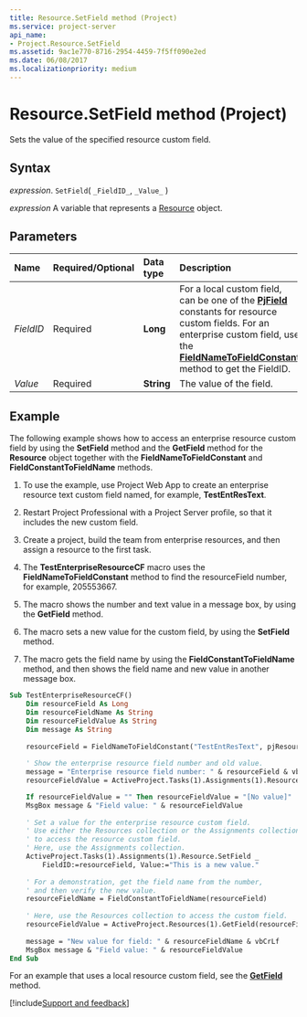 ```yaml
---
title: Resource.SetField method (Project)
ms.service: project-server
api_name:
- Project.Resource.SetField
ms.assetid: 9ac1e770-8716-2954-4459-7f5ff090e2ed
ms.date: 06/08/2017
ms.localizationpriority: medium
---
```



# Resource.SetField method (Project)

Sets the value of the specified resource custom field.


## Syntax

_expression_. `SetField`( `_FieldID_`, `_Value_` )

_expression_ A variable that represents a [Resource](./Project.Resource.md) object.


## Parameters



|Name|Required/Optional|Data type|Description|
|:-----|:-----|:-----|:-----|
| _FieldID_|Required|**Long**|For a local custom field, can be one of the **[PjField](Project.PjField.md)** constants for resource custom fields. For an enterprise custom field, use the **[FieldNameToFieldConstant](Project.Application.FieldNameToFieldConstant.md)** method to get the FieldID.|
| _Value_|Required|**String**|The value of the field.|

## Example

The following example shows how to access an enterprise resource custom field by using the **SetField** method and the **GetField** method for the **Resource** object together with the **FieldNameToFieldConstant** and **FieldConstantToFieldName** methods.


1. To use the example, use Project Web App to create an enterprise resource text custom field named, for example, **TestEntResText**. 
    
2. Restart Project Professional with a Project Server profile, so that it includes the new custom field.
    
3. Create a project, build the team from enterprise resources, and then assign a resource to the first task.
    
4. The **TestEnterpriseResourceCF** macro uses the **FieldNameToFieldConstant** method to find the resourceField number, for example, 205553667.
    
5. The macro shows the number and text value in a message box, by using the **GetField** method.
    
6. The macro sets a new value for the custom field, by using the **SetField** method.
    
7. The macro gets the field name by using the **FieldConstantToFieldName** method, and then shows the field name and new value in another message box.
    





```vb
Sub TestEnterpriseResourceCF() 
    Dim resourceField As Long 
    Dim resourceFieldName As String 
    Dim resourceFieldValue As String 
    Dim message As String 
 
    resourceField = FieldNameToFieldConstant("TestEntResText", pjResource) 
 
    ' Show the enterprise resource field number and old value. 
    message = "Enterprise resource field number: " & resourceField & vbCrLf 
    resourceFieldValue = ActiveProject.Tasks(1).Assignments(1).Resource.GetField(resourceField) 

    If resourceFieldValue = "" Then resourceFieldValue = "[No value]" 
    MsgBox message & "Field value: " & resourceFieldValue 
 
    ' Set a value for the enterprise resource custom field. 
    ' Use either the Resources collection or the Assignments collection 
    ' to access the resource custom field. 
    ' Here, use the Assignments collection. 
    ActiveProject.Tasks(1).Assignments(1).Resource.SetField _
        FieldID:=resourceField, Value:="This is a new value." 
 
    ' For a demonstration, get the field name from the number, 
    ' and then verify the new value. 
    resourceFieldName = FieldConstantToFieldName(resourceField) 
 
    ' Here, use the Resources collection to access the custom field. 
    resourceFieldValue = ActiveProject.Resources(1).GetField(resourceField) 
 
    message = "New value for field: " & resourceFieldName & vbCrLf 
    MsgBox message & "Field value: " & resourceFieldValue 
End Sub
```

For an example that uses a local resource custom field, see the **[GetField](Project.Resource.GetField.md)** method.

[!include[Support and feedback](~/includes/feedback-boilerplate.md)]